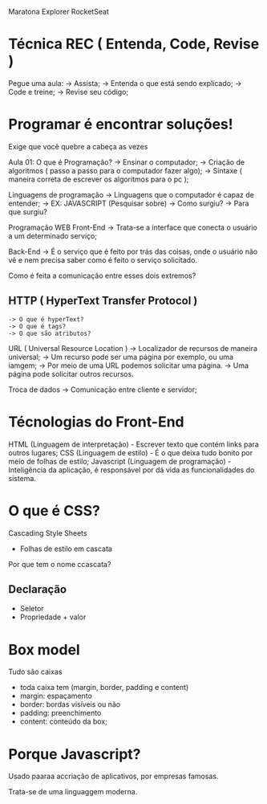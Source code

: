 Maratona Explorer RocketSeat

# Técnica REC ( Entenda, Code, Revise )
Pegue uma aula:
    -> Assista;
    -> Entenda o que está sendo explicado;
    -> Code e treine;
    -> Revise seu código;

# Programar é encontrar soluções!
Exige que você quebre a cabeça as vezes

Aula 01:
O que é Programação?
    -> Ensinar o computador;
    -> Criação de algoritmos ( passo a passo para o computador fazer algo);
    -> Sintaxe ( maneira correta de escrever os algoritmos para o pc );

Linguagens de programação
    -> Linguagens que o computador é capaz de entender;
    -> EX: JAVASCRIPT (Pesquisar sobre)
        -> Como surgiu?
        -> Para que surgiu?

Programação WEB
Front-End
    -> Trata-se a interface que conecta o usuário a um determinado serviço;

Back-End
    -> É o serviço que é feito por trás das coisas, onde o usuário não vê e nem precisa saber como é feito o serviço solicitado.

Como é feita a comunicação entre esses dois extremos?
## HTTP ( HyperText Transfer Protocol )
    -> O que é hyperText?
    -> O que é tags?
    -> O que são atributos?

URL ( Universal Resource Location )
    -> Localizador de recursos de maneira universal;
    -> Um recurso pode ser uma página por exemplo, ou uma iamgem;
        -> Por meio de uma URL podemos solicitar uma página.
        -> Uma página pode solicitar outros recursos.

Troca de dados
    -> Comunicação entre cliente e servidor;

# Técnologias do Front-End
HTML (Linguagem de interpretação) - Escrever texto que contém links para outros lugares;
CSS (Linguagem de estilo) - É o que deixa tudo bonito por meio de folhas de estilo;
Javascript (Linguagem de programação) - Inteligência da aplicação, é responsável por dá vida as funcionalidades do sistema.

# O que é CSS?
Cascading Style Sheets

- Folhas de estilo em cascata

Por que tem o nome ccascata? 

## Declaração
  - Seletor
  - Propriedade + valor

# Box model
Tudo são caixas
  - toda caixa tem (margin, border, padding e content)
  - margin: espaçamento
  - border: bordas visíveis ou não
  - padding: preenchimento
  - content: conteúdo da box;


# Porque Javascript?

Usado paaraa accriação de aplicativos, por empresas famosas.

Trata-se de uma linguaggem moderna.


